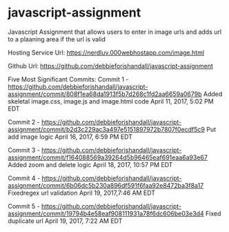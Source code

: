 # javascript-assignment
Javascript Assignment that allows users to enter in image urls and adds url to a plaaning area if the url is valid

Hosting Service Url: https://nerdluv.000webhostapp.com/image.html

Github Url: https://github.com/debbieforishandall/javascript-assignment


Five Most Significant Commits:
Commit 1 - https://github.com/debbieforishandall/javascript-assignment/commit/808f1ea68da1913f5b7d268c1fd2aa6659a0679b Added skeletal image.css, image.js and image.html code April 11, 2017, 5:02 PM EDT

Commit 2 - https://github.com/debbieforishandall/javascript-assignment/commit/b2d3c229ac3a497e5151897972b7807f0ecdf5c9 Put add image logic April 16, 2017, 6:59 PM EDT

Commit 3 - https://github.com/debbieforishandall/javascript-assignment/commit/f164088569a39264d5b96465eaf691eaa6a93e67 Added zoom and delete logic April 18, 2017, 10:57 PM EDT

Commit 4 - https://github.com/debbieforishandall/javascript-assignment/commit/6b06dc5b230a896df591f6faa92e8472ba3f8a17 Fixedregex url validation April 19, 2017,7:46 AM EDT

Commit 5 - https://github.com/debbieforishandall/javascript-assignment/commit/19794b4e58eaf908111931a78f6dc606be03e3d4 Fixed duplicate url April 19, 2017, 7:22 AM EDT
